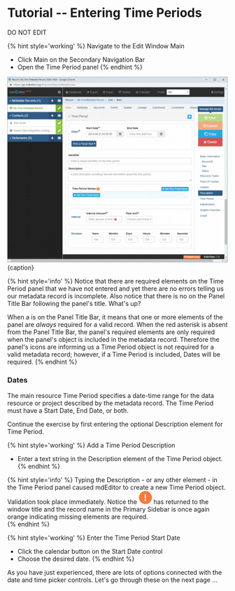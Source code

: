 # Tutorial -- Entering Time Periods 
DO NOT EDIT

{% hint style='working' %}
  Navigate to the <span class="md-window">Edit Window</span> <span class="md-section">Main</span>
  * Click <span class="md-section">Main</span> on the <span class="md-window">Secondary Navigation Bar</span>
  * Open the <span class="md-panel">Time Period</span> panel
{% endhint %}

![Edit Window - Main - Time Period](/assets/tutorial/edit-window-main-time-1.png){caption}

{% hint style='info' %}
  Notice that there are required elements on the <span class="md-panel">Time Period</span> panel that we have not entered and yet there are no errors telling us our metadata record is incomplete.  Also notice that there is no <i class="fa fa-asterisk required" title="Required"> </i> on the <span class="md-window">Panel Title Bar</span> following the panel's title.  What's up? 
  
  When a <i class="fa fa-asterisk required" title="Required"> </i> is on the <span class="md-window">Panel Title Bar</span>, it means that one or more elements of the panel are *always* required for a valid record.  When the red asterisk is absent from the <span class="md-window">Panel Title Bar</span>, the panel's required elements are only required when the panel's object is included in the metadata record.  Therefore the panel's icons are informing us a <span class="md-panel">Time Period</span> object is not required for a valid metadata record; however, if a <span class="md-panel">Time Period</span> is included, <span class="md-element">Dates</span> will be required. 
{% endhint %}

### Dates  <i class="fa fa-asterisk required" title="Required"> </i>

The main resource <span class="md-panel">Time Period</span> specifies a date-time range for the data resource or project described by the metadata record.  The <span class="md-panel">Time Period</span> must have a <span class="md-element">Start Date</span>, <span class="md-element">End Date</span>, or both.  

Continue the exercise by first entering the optional <span class="md-element">Description</span> element for <span class="md-panel">Time Period</span>.

{% hint style='working' %}
  Add a <span class="md-panel">Time Period</span> <span class="md-element">Description</span>
  * Enter a text string in the <span class="md-element">Description</span> element of the <span class="md-panel">Time Period</span> object.
{% endhint %}

{% hint style='info' %}
  Typing the <span class="md-element">Description</span> - or any other element - in the <span class="md-panel">Time Period</span> panel caused mdEditor to create a new <span class="md-panel">Time Period</span> object.  Validation took place immediately.  Notice the ![](/assets/bullets/bang-orange.png) has returned to the window title and the record name in the <span class="md-window">Primary Sidebar</span> is once again orange indicating missing elements are required.  
{% endhint %}

{% hint style='working' %}
  Enter the <span class="md-panel">Time Period</span> <span class="md-element">Start Date</span>
  * Click the calendar <span class="btn btn-default btn-xs"> <i class="fa fa-calendar"> </i></span> button on the <span class="md-element">Start Date</span> control
  * Choose the desired date. 
{% endhint %}

As you have just experienced, there are lots of options connected with the date and time picker controls.  Let's go through these on the next page ...
